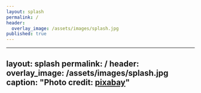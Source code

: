 ```yaml
---
layout: splash
permalink: /
header:
  overlay_image: /assets/images/splash.jpg
published: true
---
```

---
layout: splash
permalink: /
header:
  overlay_image: /assets/images/splash.jpg
  caption: "Photo credit: [**pixabay**](https://pixabay.com)"
---